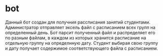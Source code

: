 # bot
Данный бот создан для получния рассписания занятий студентами. Администратор отправляет эксель файл с расписанием всех групп на определенный день.
Бот парсит полученный файл и распределяет его по разным файлам, в каждом из которых хранится расписание на отдельную группу на определнную дату.
Студент выбирая свою группу и дату получает содержимое соответствующего файла с расписанием.
